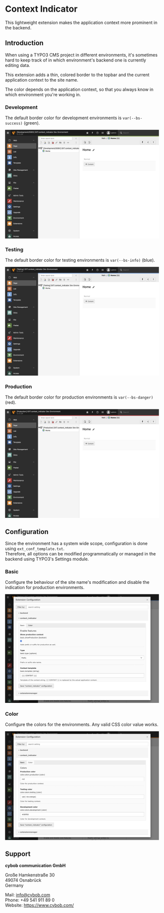 # Context Indicator

This lightweight extension makes the application context more prominent in the backend.

## Introduction

When using a TYPO3 CMS project in different environments, it's sometimes hard to keep track of in which environment's backend one is currently editing data.

This extension adds a thin, colored border to the topbar and the current application context to the site name.

The color depends on the application context, so that you always know in which environment you're working in.

### Development

The default border color for development environments is `var(--bs-success)` (green).

![Development environment indicated by a green border!](/Documentation/Images/Environment/Development.jpg "Development environment indicated by a green border")

### Testing

The default border color for testing environments is `var(--bs-info)` (blue).

![Testing environment indicated by a blue border!](/Documentation/Images/Environment/Testing.jpg "Testing environment indicated by a blue border")

### Production

The default border color for production environments is `var(--bs-danger)` (red).

![Production environment indicated by a red border!](/Documentation/Images/Environment/Production.jpg "Production environment indicated by a red border")

## Configuration

Since the environment has a system wide scope, configuration is done using `ext_conf_template.txt`.<br>
Therefore, all options can be modified programmatically or managed in the backend using TYPO3's Settings module.

### Basic

Configure the behaviour of the site name's modification and disable the indication for production environments.

![Basic configuration options!](/Documentation/Images/Configuration/Basic.jpg "Basic configuration options")

### Color

Configure the colors for the environments. Any valid CSS color value works.

![Color configuration options!](/Documentation/Images/Configuration/Color.jpg "Color configuration options")

## Support

**cybob communication GmbH**

Große Hamkenstraße 30<br>
49074 Osnabrück<br>
Germany

Mail: info@cybob.com<br>
Phone: +49 541 911 89 0<br>
Website: https://www.cybob.com/
